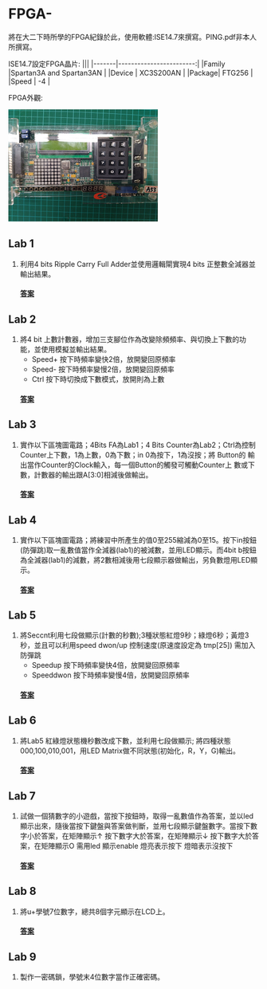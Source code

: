 # FPGA-
將在大二下時所學的FPGA紀錄於此，使用軟體:ISE14.7來撰寫。PING.pdf非本人所撰寫。

ISE14.7設定FPGA晶片:
|||
|-------|------------------------:|
|Family |Spartan3A and Spartan3AN |
|Device |     XC3S200AN           |
|Package|     FTG256              |
|Speed  |      -4                 |

FPGA外觀:

![](image/FPGA.png)
## Lab 1
1. 利用4 bits Ripple Carry Full Adder並使用邏輯閘實現4 bits 正整數全減器並輸出結果。
    #### [答案](https://github.com/stormteeth/FPGA-/tree/main/Lab%201)
## Lab 2
1. 將4 bit 上數計數器，增加三支腳位作為改變除頻頻率、與切換上下數的功能，並使用模擬並輸出結果。
    * Speed+ 按下時頻率變快2倍，放開變回原頻率
    * Speed- 按下時頻率變慢2倍，放開變回原頻率
    * Ctrl 按下時切換成下數模式，放開則為上數
    #### [答案](https://github.com/stormteeth/FPGA-/tree/main/Lab%202)
## Lab 3
1. 實作以下區塊圖電路；4Bits FA為Lab1；4 Bits Counter為Lab2；Ctrl為控制 Counter上下數，1為上數，0為下數；in 0為按下，1為沒按；將 Button的 輸出當作Counter的Clock輸入，每一個Button的觸發可觸動Counter上 數或下 數，計數器的輸出跟A[3:0]相減後做輸出。
    #### [答案](https://github.com/stormteeth/FPGA-/tree/main/Lab%203)
## Lab 4
1. 實作以下區塊圖電路；將練習中所產生的值0至255縮減為0至15。按下in按鈕(防彈跳)取一亂數值當作全減器(lab1)的被減數，並用LED顯示。而4bit b按鈕為全減器(lab1)的減數，將2數相減後用七段顯示器做輸出，另負數燈用LED顯示。
    #### [答案](https://github.com/stormteeth/FPGA-/tree/main/Lab%204)
## Lab 5
1. 將Seccnt利用七段做顯示(計數的秒數);3種狀態紅燈9秒；綠燈6秒；黃燈3秒，並且可以利用speed dwon/up 控制速度(原速度設定為 tmp[25]) 需加入防彈跳
   * Speedup 按下時頻率變快4倍，放開變回原頻率
   * Speeddwon 按下時頻率變慢4倍，放開變回原頻率
    #### [答案](https://github.com/stormteeth/FPGA-/tree/main/Lab%205)
## Lab 6
1. 將Lab5 紅綠燈狀態機秒數改成下數，並利用七段做顯示; 將四種狀態000,100,010,001，用LED Matrix做不同狀態(初始化，R，Y，G)輸出。
    #### [答案](https://github.com/stormteeth/FPGA-/tree/main/Lab%206)
## Lab 7
1. 試做一個猜數字的小遊戲，當按下按鈕時，取得一亂數值作為答案，並以led顯示出來，隨後當按下鍵盤與答案做判斷，並用七段顯示鍵盤數字。當按下數字小於答案，在矩陣顯示↑ 按下數字大於答案，在矩陣顯示↓ 按下數字大於答案，在矩陣顯示O 需用led 顯示enable 燈亮表示按下 燈暗表示沒按下
    #### [答案](https://github.com/stormteeth/FPGA-/tree/main/Lab%207)
## Lab 8
1. 將u+學號7位數字，總共8個字元顯示在LCD上。
    #### [答案](https://github.com/stormteeth/FPGA-/tree/main/Lab%208)
## Lab 9
1. 製作一密碼鎖，學號末4位數字當作正確密碼。
    
